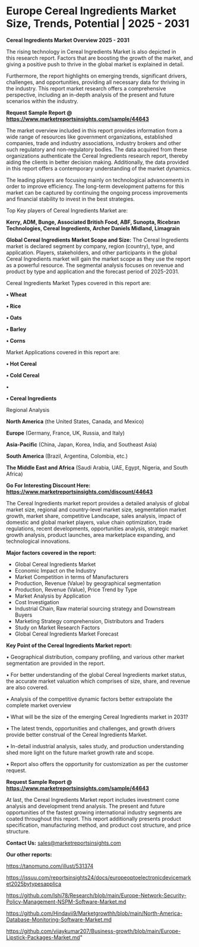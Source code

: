 # Europe Cereal Ingredients Market Size, Trends, Potential | 2025 - 2031

<Strong> Cereal Ingredients Market Overview 2025 - 2031</strong>

The rising technology in Cereal Ingredients Market is also depicted in this research report. Factors that are boosting the growth of the market, and giving a positive push to thrive in the global market is explained in detail.

Furthermore, the report highlights on emerging trends, significant drivers, challenges, and opportunities, providing all necessary data for thriving in the industry. This report market research offers a comprehensive perspective, including an in-depth analysis of the present and future scenarios within the industry.

<strong>Request Sample Report @ <a href=https://www.marketreportsinsights.com/sample/44643>https://www.marketreportsinsights.com/sample/44643</a></strong>

The market overview included in this report provides information from a wide range of resources like government organizations, established companies, trade and industry associations, industry brokers and other such regulatory and non-regulatory bodies. The data acquired from these organizations authenticate the Cereal Ingredients research report, thereby aiding the clients in better decision making. Additionally, the data provided in this report offers a contemporary understanding of the market dynamics.

The leading players are focusing mainly on technological advancements in order to improve efficiency. The long-term development patterns for this market can be captured by continuing the ongoing process improvements and financial stability to invest in the best strategies.

Top Key players of Cereal Ingredients Market are:

<strong>Kerry, ADM, Bunge, Associated British Food, ABF, Sunopta, Ricebran Technologies, Cereal Ingredients, Archer Daniels Midland, Limagrain</strong>

<strong><b>Global Cereal Ingredients Market Scope and Size:</b></strong>
The Cereal Ingredients market is declared segment by company, region (country), type, and application. Players, stakeholders, and other participants in the global Cereal Ingredients market will gain the market scope as they use the report as a powerful resource. The segmental analysis focuses on revenue and product by type and application and the forecast period of 2025-2031.

Cereal Ingredients Market Types covered in this report are:

<strong>•  Wheat

•  Rice

•  Oats

•  Barley

•  Corns</strong>

Market Applications covered in this report are:

<strong>•  Hot Cereal

•  Cold Cereal

•  

•  Cereal Ingredients</strong> 

Regional Analysis

<strong>North America</strong> (the United States, Canada, and Mexico)

<strong>Europe</strong> (Germany, France, UK, Russia, and Italy)

<strong>Asia-Pacific</strong> (China, Japan, Korea, India, and Southeast Asia)

<strong>South America</strong> (Brazil, Argentina, Colombia, etc.)

<strong>The Middle East and Africa</strong> (Saudi Arabia, UAE, Egypt, Nigeria, and South Africa)

<strong>Go For Interesting Discount Here: <a href=https://www.marketreportsinsights.com/discount/44643>https://www.marketreportsinsights.com/discount/44643</a></strong>

The Cereal Ingredients market report provides a detailed analysis of global market size, regional and country-level market size, segmentation market growth, market share, competitive Landscape, sales analysis, impact of domestic and global market players, value chain optimization, trade regulations, recent developments, opportunities analysis, strategic market growth analysis, product launches, area marketplace expanding, and technological innovations.

<strong><b>Major factors covered in the report:</b></strong>
<ul>
  <li>Global Cereal Ingredients Market </li>
  <li>Economic Impact on the Industry</li>
  <li>Market Competition in terms of Manufacturers</li>
  <li>Production, Revenue (Value) by geographical segmentation</li>
  <li>Production, Revenue (Value), Price Trend by Type</li>
  <li>Market Analysis by Application</li>
  <li>Cost Investigation</li>
  <li>Industrial Chain, Raw material sourcing strategy and Downstream Buyers</li>
  <li>Marketing Strategy comprehension, Distributors and Traders</li>
  <li>Study on Market Research Factors</li>
  <li>Global Cereal Ingredients Market Forecast</li>
</ul>

<strong><b>Key Point of the Cereal Ingredients Market report:</b></strong>

• Geographical distribution, company profiling, and various other market segmentation are provided in the report.

• For better understanding of the global Cereal Ingredients market status, the accurate market valuation which comprises of size, share, and revenue are also covered.

• Analysis of the competitive dynamic factors better extrapolate the complete market overview

• What will be the size of the emerging Cereal Ingredients market in 2031?

• The latest trends, opportunities and challenges, and growth drivers provide better construal of the Cereal Ingredients Market.

• In-detail industrial analysis, sales study, and production understanding shed more light on the future market growth rate and scope.

• Report also offers the opportunity for customization as per the customer request.

<strong>Request Sample Report @ <a href=https://www.marketreportsinsights.com/sample/44643>https://www.marketreportsinsights.com/sample/44643</a></strong>

At last, the Cereal Ingredients Market report includes investment come analysis and development trend analysis. The present and future opportunities of the fastest growing international industry segments are coated throughout this report. This report additionally presents product specification, manufacturing method, and product cost structure, and price structure.

<strong>Contact Us:</strong>
sales@marketreportsinsights.com

<strong>Our other reports:</strong>

<a href=https://tanomuno.com/illust/531374>https://tanomuno.com/illust/531374</a>

<a href=https://issuu.com/reportsinsights24/docs/europeoptoelectronicdevicemarket2025bytypesapplica>https://issuu.com/reportsinsights24/docs/europeoptoelectronicdevicemarket2025bytypesapplica</a>

<a href=https://github.com/Ishi78/Research/blob/main/Europe-Network-Security-Policy-Management-NSPM-Software-Market.md>https://github.com/Ishi78/Research/blob/main/Europe-Network-Security-Policy-Management-NSPM-Software-Market.md</a>

<a href=https://github.com/Hindavii9/Marketgrowthh/blob/main/North-America-Database-Monitoring-Software-Market.md>https://github.com/Hindavii9/Marketgrowthh/blob/main/North-America-Database-Monitoring-Software-Market.md</a>

<a href=https://github.com/vijaykumar207/Business-growth/blob/main/Europe-Lipstick-Packages-Market.md>https://github.com/vijaykumar207/Business-growth/blob/main/Europe-Lipstick-Packages-Market.md</a>"
